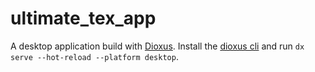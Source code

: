 # ultimate_tex_app
A desktop application build with [Dioxus](https://dioxuslabs.com/). Install the [dioxus cli](https://crates.io/crates/dioxus-cli) and run `dx serve --hot-reload --platform desktop`.